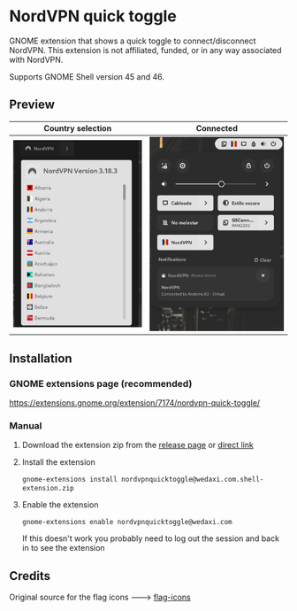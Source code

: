 # NordVPN quick toggle

GNOME extension that shows a quick toggle to connect/disconnect NordVPN.
This extension is not affiliated, funded, or in any way associated with NordVPN.

Supports GNOME Shell version 45 and 46.

## Preview

|     Country selection      |     Connected      |
| :------------------------: | :----------------: |
| ![](country_selection.png) | ![](connected.png) |

## Installation

### GNOME extensions page (recommended)

https://extensions.gnome.org/extension/7174/nordvpn-quick-toggle/

### Manual

1. Download the extension zip from the [release page](https://github.com/Wedaxi/NordVPN-Quick-Toggle/releases/tag/release) or [direct link](https://github.com/Wedaxi/NordVPN-Quick-Toggle/releases/download/release/nordvpnquicktoggle@wedaxi.com.shell-extension.zip)

2. Install the extension
    ```
    gnome-extensions install nordvpnquicktoggle@wedaxi.com.shell-extension.zip
    ```
3. Enable the extension
    ```
    gnome-extensions enable nordvpnquicktoggle@wedaxi.com
    ```  
    If this doesn't work you probably need to log out the session and back in to see the extension

## Credits

Original source for the flag icons ---> [flag-icons](https://github.com/lipis/flag-icons)